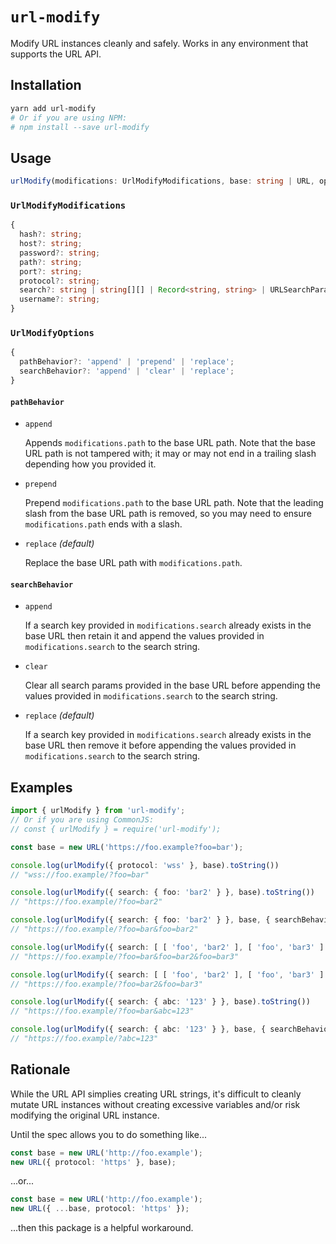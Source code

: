 # `url-modify`

Modify URL instances cleanly and safely. Works in any environment that supports the URL API.

## Installation

```bash
yarn add url-modify
# Or if you are using NPM:
# npm install --save url-modify
```

## Usage

```typescript
urlModify(modifications: UrlModifyModifications, base: string | URL, options?: UrlModifyOptions): URL
```

### `UrlModifyModifications`

```typescript
{
  hash?: string;
  host?: string;
  password?: string;
  path?: string;
  port?: string;
  protocol?: string;
  search?: string | string[][] | Record<string, string> | URLSearchParams;
  username?: string;
}
```

### `UrlModifyOptions`

```typescript
{
  pathBehavior?: 'append' | 'prepend' | 'replace';
  searchBehavior?: 'append' | 'clear' | 'replace';
}
```

#### `pathBehavior`

* `append`

  Appends `modifications.path` to the base URL path. Note that the base URL path is not tampered with; it may or may not end in a trailing slash depending how you provided it.

* `prepend`

  Prepend `modifications.path` to the base URL path. Note that the leading slash from the base URL path is removed, so you may need to ensure `modifications.path` ends with a slash.

* `replace` _(default)_

  Replace the base URL path with `modifications.path`.

#### `searchBehavior`

* `append`

  If a search key provided in `modifications.search` already exists in the base URL then retain it and append the values provided in `modifications.search` to the search string.

* `clear`

  Clear all search params provided in the base URL before appending the values provided in `modifications.search` to the search string.

* `replace` _(default)_

    If a search key provided in `modifications.search` already exists in the base URL then remove it before appending the values provided in `modifications.search` to the search string.

## Examples

```typescript
import { urlModify } from 'url-modify';
// Or if you are using CommonJS:
// const { urlModify } = require('url-modify');

const base = new URL('https://foo.example?foo=bar');

console.log(urlModify({ protocol: 'wss' }, base).toString())
// "wss://foo.example/?foo=bar"

console.log(urlModify({ search: { foo: 'bar2' } }, base).toString())
// "https://foo.example/?foo=bar2"

console.log(urlModify({ search: { foo: 'bar2' } }, base, { searchBehavior: 'append' }).toString())
// "https://foo.example/?foo=bar&foo=bar2"

console.log(urlModify({ search: [ [ 'foo', 'bar2' ], [ 'foo', 'bar3' ] ] }, base, { searchBehavior: 'append' }).toString())
// "https://foo.example/?foo=bar&foo=bar2&foo=bar3"

console.log(urlModify({ search: [ [ 'foo', 'bar2' ], [ 'foo', 'bar3' ] ] }, base, { searchBehavior: 'replace' }).toString())
// "https://foo.example/?foo=bar2&foo=bar3"

console.log(urlModify({ search: { abc: '123' } }, base).toString())
// "https://foo.example/?foo=bar&abc=123"

console.log(urlModify({ search: { abc: '123' } }, base, { searchBehavior: 'clear' }).toString())
// "https://foo.example/?abc=123"
```

## Rationale

While the URL API simplies creating URL strings, it's difficult to cleanly mutate URL instances
without creating excessive variables and/or risk modifying the original URL instance.

Until the spec allows you to do something like...

```typescript
const base = new URL('http://foo.example');
new URL({ protocol: 'https' }, base);
```

...or...

```typescript
const base = new URL('http://foo.example');
new URL({ ...base, protocol: 'https' });
```

...then this package is a helpful workaround.
